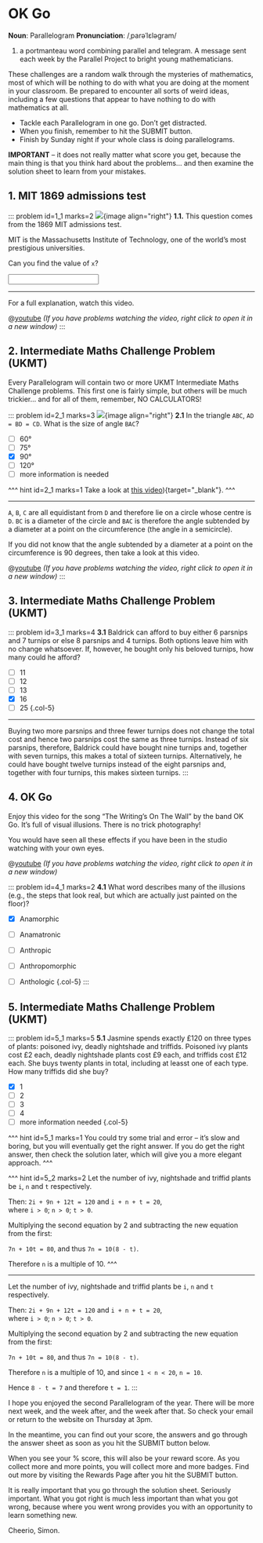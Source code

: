 # OK Go

<div class="dictionary">

__Noun__: Parallelogram
__Pronunciation__: /ˌparəˈlɛləɡram/

1. a portmanteau word combining parallel and telegram. A message sent each
week by the Parallel Project to bright young mathematicians.

</div>

These challenges are a random walk through the mysteries of mathematics, most of which will be nothing to do with what you are doing at the moment in your classroom. Be prepared to encounter all sorts of weird ideas, including a few questions that appear to have nothing to do with mathematics at all.

* Tackle each Parallelogram in one go. Don’t get distracted.
* When you finish, remember to hit the SUBMIT button.
*	Finish by Sunday night if your whole class is doing parallelograms.

__IMPORTANT__ – it does not really matter what score you get, because the main thing is that you think hard about the problems... and then examine the solution sheet to learn from your mistakes.


## 1. MIT 1869 admissions test

::: problem id=1_1 marks=2
![](/resources/11-02-ok-go/1-mit-test.jpg){image align="right"}
__1.1.__ This question comes from the 1869 MIT admissions test.  

MIT is the Massachusetts Institute of Technology, one of the world’s most prestigious universities.  

Can you find the value of `x`?

<input solution="12"/>

---

For a full explanation, watch this video.  

@[youtube](rgz6F_gxrAE?rel=0) _(If you have problems watching the video, right click to open it in a new window)_
:::


## 2. Intermediate Maths Challenge Problem (UKMT)
<!--- (2000) Q8 --->

Every Parallelogram will contain two or more UKMT Intermediate Maths Challenge problems. This first one is fairly simple, but others will be much trickier... and for all of them, remember, NO CALCULATORS!

::: problem id=2_1 marks=3
![](/resources/11-02-ok-go/2-triangle.jpg){image align="right"}
__2.1__ In the triangle `ABC`, `AD = BD = CD`. What is the size of angle `BAC`?

* [ ] 60°
* [ ] 75°
* [x] 90°
* [ ] 120°
* [ ] more information is needed

^^^ hint id=2_1 marks=1
Take a look at [this video](https://www.youtube.com/watch?v=oT7arIHd0D8)){target="_blank"}.
^^^

---

`A`, `B`, `C` are all equidistant from `D` and therefore lie on a circle whose centre is `D`. `BC` is a diameter of the circle and `BAC` is therefore the angle subtended by a diameter at a point on the circumference (the angle in a semicircle).  

If you did not know that the angle subtended by a diameter at a point on the circumference is 90 degrees, then take a look at this video.  

@[youtube](oT7arIHd0D8?rel=0) _(If you have problems watching the video, right click to open it in a new window)_
:::


## 3.	Intermediate Maths Challenge Problem (UKMT)
<!--- (2000) Q17 --->

::: problem id=3_1 marks=4
__3.1__ Baldrick can afford to buy either 6 parsnips and 7 turnips or else 8 parsnips and 4 turnips. Both options leave him with no change whatsoever. If, however, he bought only his beloved turnips, how many could he afford?

* [ ] 11
* [ ] 12
* [ ] 13
* [x] 16
* [ ] 25
{.col-5}

---

Buying two more parsnips and three fewer turnips does not change the total cost and hence two parsnips cost the same as three turnips. Instead of six parsnips, therefore, Baldrick could have bought nine turnips and, together with seven turnips, this makes a total of sixteen turnips. Alternatively, he could have bought twelve turnips instead of the eight parsnips and, together with four turnips, this makes sixteen turnips.
:::


## 4.	OK Go

Enjoy this video for the song “The Writing’s On The Wall” by the band OK Go. It’s full of visual illusions. There is no trick photography!

You would have seen all these effects if you have been in the studio watching with your own eyes.

@[youtube](m86ae_e_ptU?rel=0) _(If you have problems watching the video, right click to open it in a new window)_

::: problem id=4_1 marks=2
__4.1__ What word describes many of the illusions (e.g., the steps that look real, but which are actually just painted on the floor)?

* [x] Anamorphic
* [ ] Anamatronic
* [ ] Anthropic
* [ ] Anthropomorphic
* [ ] Anthologic
{.col-5}
:::


## 5.	Intermediate Maths Challenge Problem (UKMT)
<!--- (2000) Q24 --->

::: problem id=5_1 marks=5
__5.1__ Jasmine spends exactly £120 on three types of plants: poisoned ivy, deadly nightshade and triffids. Poisoned ivy plants cost £2 each, deadly nightshade plants cost £9 each, and triffids cost £12 each. She buys twenty plants in total, including at leasst one of each type. How many triffids did she buy?

* [x] 1
* [ ] 2
* [ ] 3
* [ ] 4
* [ ] more information needed
{.col-5}

^^^ hint id=5_1 marks=1
You could try some trial and error – it’s slow and boring, but you will eventually get the right answer. If you do get the right answer, then check the solution later, which will give you a more elegant approach.
^^^

^^^ hint id=5_2 marks=2
Let the number of ivy, nightshade and triffid plants be `i`, `n` and `t` respectively.  

Then: `2i + 9n + 12t = 120`  and  `i + n + t = 20`,  
where `i > 0`; `n > 0`; `t > 0`.  

Multiplying the second equation by 2 and subtracting the new equation from the first:  

`7n + 10t = 80`, and thus `7n = 10(8 - t)`.  

Therefore `n` is a multiple of 10.
^^^

---

Let the number of ivy, nightshade and triffid plants be `i`, `n` and `t` respectively.  

Then: `2i + 9n + 12t = 120`  and  `i + n + t = 20`,  
where `i > 0`; `n > 0`; `t > 0`.  

Multiplying the second equation by 2 and subtracting the new equation from the first:  

`7n + 10t = 80`, and thus `7n = 10(8 - t)`.  

Therefore `n` is a multiple of 10, and since `1 < n < 20`, `n = 10`.  

Hence `8 - t = 7` and therefore `t = 1`.
:::

I hope you enjoyed the second Parallelogram of the year. There will be more next week, and the week after, and the week after that. So check your email or return to the website on Thursday at 3pm.

In the meantime, you can find out your score, the answers and go through the answer sheet as soon as you hit the SUBMIT button below.

When you see your % score, this will also be your reward score. As you collect more and more points, you will collect more and more badges. Find out more by visiting the Rewards Page after you hit the SUBMIT button.

It is really important that you go through the solution sheet. Seriously important. What you got right is much less important than what you got wrong, because where you went wrong provides you with an opportunity to learn something new.

Cheerio,
Simon.
